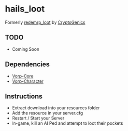 # hails_loot
Formerly [redemrp_loot](https://github.com/CryptoGenics/redemrp_loot) by [CryptoGenics](https://github.com/CryptoGenics)

## TODO
- Coming Soon

## Dependencies
- [Vorp-Core](https://github.com/VORPCORE/vorp-core-lua)
- [Vorp-Character](https://github.com/VORPCORE/VORP-Character)

## Instructions

- Extract download into your resources folder
- Add the resource in your server.cfg
- Restart / Start your Server
- In-game, kill an AI Ped and attempt to loot their pockets

